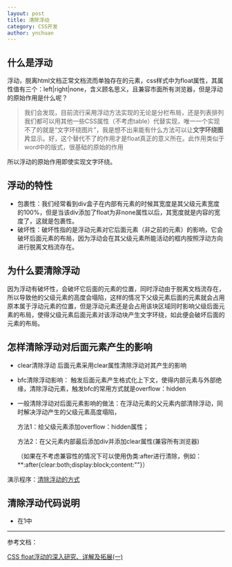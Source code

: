 ```yaml
---
layout: post
title: 清除浮动
category: CSS开发
author: ynchuan
---
```


## 什么是浮动

浮动，脱离html文档正常文档流而单独存在的元素，css样式中为float属性，其属性值有三个：left|right|none，含义顾名思义，且兼容市面所有浏览器，但是浮动的原始作用是什么呢？
> 我们会发现，目前流行采用浮动方法实现的无论是分栏布局，还是列表排列我们都可以用其他一些CSS属性（不考虑table）代替实现，唯一一个实现不了的就是“文字环绕图片”，我是想不出来能有什么方法可以让**文字环绕图片**显示。好，这个替代不了的作用才是float真正的意义所在。此作用类似于word中的版式，很基础的原始的作用

所以浮动的原始作用即使实现文字环绕。

## 浮动的特性
- 包裹性：我们经常看到div盒子在内部有元素的时候其宽度是其父级元素宽度的100%，但是当该div添加了float为非none属性以后，其宽度就是内容的宽度了，这就是包裹性。
- 破坏性：破坏性指的是浮动元素对它后面元素（非之前的元素）的影响，它会破坏后面元素的布局，因为浮动会在其父级元素所能活动的框内按照浮动方向进行脱离文档流存在。
## 为什么要清除浮动
因为浮动有破坏性，会破坏它后面的元素的位置，同时浮动由于脱离文档流存在，所以导致他的父级元素的高度会塌陷，这样的情况下父级元素后面的元素就会占用原本属于浮动元素的位置，但是浮动元素还是会占用该块区域同时影响父级后面元素的布局，使得父级元素后面元素对该浮动块产生文字环绕，如此便会破坏后面的元素的布局。
## 怎样清除浮动对后面元素产生的影响
- clear清除浮动
  后面元素采用clear属性清除浮动对其产生的影响
- bfc清除浮动影响：
  触发后面元素产生格式化上下文，使得内部元素与外部绝缘，清除浮动元素，触发bfc的常用方式就是overflow：hidden
- 一般清除浮动对后面元素影响的做法：在浮动元素的父元素内部清除浮动，同时解决浮动产生的父级元素高度塌陷，

	方法1：给父级元素添加overflow：hidden属性；
	
	方法2：在父元素内部最后添加div并添加clear属性(兼容所有浏览器)

	（如果在不考虑兼容性的情况下可以使用伪类:after进行清除，例如：**:after{clear:both;display:block;content:""}）


演示程序：[清除浮动的方式](/blog/code/float/float.html)

## 清除浮动代码说明
- 在1中



----------

参考文档：

[CSS float浮动的深入研究、详解及拓展(一)](http://www.zhangxinxu.com/wordpress/2010/01/css-float%E6%B5%AE%E5%8A%A8%E7%9A%84%E6%B7%B1%E5%85%A5%E7%A0%94%E7%A9%B6%E3%80%81%E8%AF%A6%E8%A7%A3%E5%8F%8A%E6%8B%93%E5%B1%95%E4%B8%80/)
